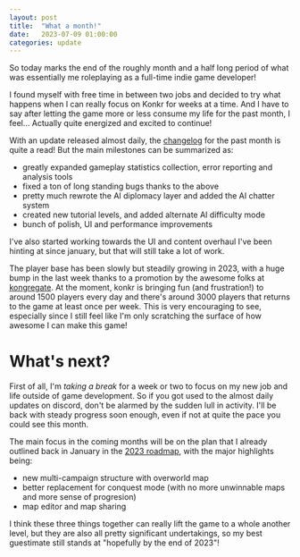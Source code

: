 ```yaml
---
layout: post
title:  "What a month!"
date:   2023-07-09 01:00:00
categories: update
---
```


So today marks the end of the roughly month and a half long period of what was essentially me roleplaying as a full-time indie game developer!

<!-- excerpt-end -->

I found myself with free time in between two jobs and decided to try what happens when I can really focus on Konkr for weeks at a time.
And I have to say after letting the game more or less consume my life for the past month, I feel... Actually quite energized and excited to continue!

With an update released almost daily, the [changelog](https://www.konkr.io/changelog/) for the past month is quite a read!
But the main milestones can be summarized as:
- greatly expanded gameplay statistics collection, error reporting and analysis tools
- fixed a ton of long standing bugs thanks to the above
- pretty much rewrote the AI diplomacy layer and added the AI chatter system
- created new tutorial levels, and added alternate AI difficulty mode
- bunch of polish, UI and performance improvements

I've also started working towards the UI and content overhaul I've been hinting at since january, but that will still take a lot of work.

The player base has been slowly but steadily growing in 2023, with a huge bump in the last week thanks to a promotion by 
the awesome folks at [kongregate](https://www.kongregate.com). At the moment, konkr is bringing fun (and frustration!) to around 1500 players 
every day and there's around 3000 players that returns to the game at least once per week. This is very
encouraging to see, especially since I still feel like I'm only scratching the surface of how awesome I can make this game!

# What's next?

First of all, I'm *taking a break* for a week or two to focus on my new job and life outside of game development. 
So if you got used to the almost daily updates on discord, don't be alarmed by the sudden lull in activity. 
I'll be back with steady progress soon enough, even if not at quite the pace you could see this month. 

The main focus in the coming months will be on the plan that I already outlined back in January in the [2023 roadmap](/update/2023/01/29/roadmap-update.html), with the major highlights being:
 - new multi-campaign structure with overworld map
 - better replacement for conquest mode (with no more unwinnable maps and more sense of progresion)
 - map editor and map sharing

I think these three things together can really lift the game to a whole another level, but they are also all pretty significant undertakings, so my best guestimate still stands at "hopefully by the end of 2023"! 

















